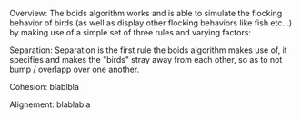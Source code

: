 Overview:
The boids algorithm works and is able to simulate the flocking behavior of birds (as well as display other flocking behaviors like fish etc...) by making use of a simple set of three rules and varying factors:

Separation:
Separation is the first rule the boids algorithm makes use of, it specifies and makes the "birds" stray away from each other, so as to not bump / overlapp over one another.

Cohesion:
blablbla

Alignement:
blablabla
